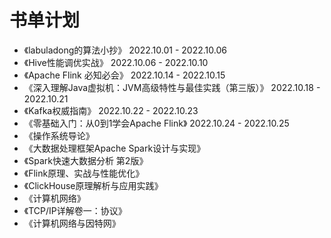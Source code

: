 # 书单计划
- 《labuladong的算法小抄》 2022.10.01 - 2022.10.06
- 《Hive性能调优实战》 2022.10.06 - 2022.10.10
- 《Apache Flink 必知必会》 2022.10.14 - 2022.10.15
- 《深入理解Java虚拟机：JVM高级特性与最佳实践（第三版）》 2022.10.18 - 2022.10.21
- 《Kafka权威指南》 2022.10.22 - 2022.10.23
- 《零基础入门：从0到1学会Apache Flink》 2022.10.24 - 2022.10.25
- 《操作系统导论》
- 《大数据处理框架Apache Spark设计与实现》
- 《Spark快速大数据分析 第2版》
- 《Flink原理、实战与性能优化》
- 《ClickHouse原理解析与应用实践》
- 《计算机网络》
- 《TCP/IP详解卷一：协议》
- 《计算机网络与因特网》